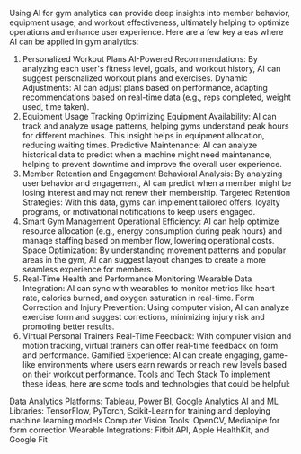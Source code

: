 Using AI for gym analytics can provide deep insights into member behavior, equipment usage, and workout effectiveness, ultimately helping to optimize operations and enhance user experience. Here are a few key areas where AI can be applied in gym analytics:

1. Personalized Workout Plans
AI-Powered Recommendations: By analyzing each user's fitness level, goals, and workout history, AI can suggest personalized workout plans and exercises.
Dynamic Adjustments: AI can adjust plans based on performance, adapting recommendations based on real-time data (e.g., reps completed, weight used, time taken).
2. Equipment Usage Tracking
Optimizing Equipment Availability: AI can track and analyze usage patterns, helping gyms understand peak hours for different machines. This insight helps in equipment allocation, reducing waiting times.
Predictive Maintenance: AI can analyze historical data to predict when a machine might need maintenance, helping to prevent downtime and improve the overall user experience.
3. Member Retention and Engagement
Behavioral Analysis: By analyzing user behavior and engagement, AI can predict when a member might be losing interest and may not renew their membership.
Targeted Retention Strategies: With this data, gyms can implement tailored offers, loyalty programs, or motivational notifications to keep users engaged.
4. Smart Gym Management
Operational Efficiency: AI can help optimize resource allocation (e.g., energy consumption during peak hours) and manage staffing based on member flow, lowering operational costs.
Space Optimization: By understanding movement patterns and popular areas in the gym, AI can suggest layout changes to create a more seamless experience for members.
5. Real-Time Health and Performance Monitoring
Wearable Data Integration: AI can sync with wearables to monitor metrics like heart rate, calories burned, and oxygen saturation in real-time.
Form Correction and Injury Prevention: Using computer vision, AI can analyze exercise form and suggest corrections, minimizing injury risk and promoting better results.
6. Virtual Personal Trainers
Real-Time Feedback: With computer vision and motion tracking, virtual trainers can offer real-time feedback on form and performance.
Gamified Experience: AI can create engaging, game-like environments where users earn rewards or reach new levels based on their workout performance.
Tools and Tech Stack
To implement these ideas, here are some tools and technologies that could be helpful:

Data Analytics Platforms: Tableau, Power BI, Google Analytics
AI and ML Libraries: TensorFlow, PyTorch, Scikit-Learn for training and deploying machine learning models
Computer Vision Tools: OpenCV, Mediapipe for form correction
Wearable Integrations: Fitbit API, Apple HealthKit, and Google Fit
